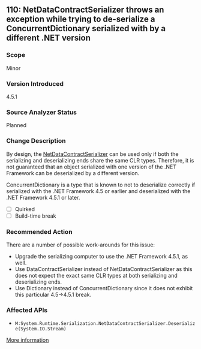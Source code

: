 ## 110: NetDataContractSerializer throws an exception while trying to de-serialize a ConcurrentDictionary serialized with by a different .NET version

### Scope
Minor

### Version Introduced
4.5.1

### Source Analyzer Status
Planned

### Change Description
By design, the [NetDataContractSerializer](https://msdn.microsoft.com/en-us/library/system.runtime.serialization.netdatacontractserializer.aspx) can be used only if both the serializing and deserializing ends share the same CLR types. Therefore, it is not guaranteed that an object serialized with one version of the .NET Framework can be deserialized by a different version.

ConcurrentDictionary is a type that is known to not to deserialize correctly if serialized with the .NET Framework 4.5 or earlier and deserialized with the .NET Framework 4.5.1 or later.

- [ ] Quirked
- [ ] Build-time break

### Recommended Action
There are a number of possible work-arounds for this issue:

- Upgrade the serializing computer to use the .NET Framework 4.5.1, as well.
- Use DataContractSerializer instead of NetDataContractSerializer as this does not expect the exact same CLR types at both serializing and deserializing ends.
- Use Dictionary instead of ConcurrentDictionary since it does not exhibit this particular 4.5->4.5.1 break.

### Affected APIs
* `M:System.Runtime.Serialization.NetDataContractSerializer.Deserialize(System.IO.Stream)`

[More information](http://stackoverflow.com/questions/19585791/net-4-5-1-wcf-serialization-exception)

